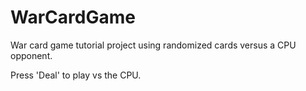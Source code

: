 # WarCardGame
War card game tutorial project using randomized cards versus a CPU opponent.


Press 'Deal' to play vs the CPU.
